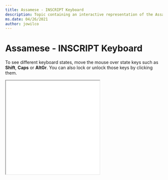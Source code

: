 ```yaml
--- 
title: Assamese - INSCRIPT Keyboard 
description: Topic containing an interactive representation of the Assamese - INSCRIPT Keyboard 
ms.date: 04/26/2021 
author: jowilco 
--- 
```

 
# Assamese - INSCRIPT Keyboard 
 
To see different keyboard states, move the mouse over state keys such as **Shift**, **Caps** or **AltGr**. You can also lock or unlock those keys by clicking them. 
 
<iframe src="kbdinasa.html" height="300"></iframe> 
